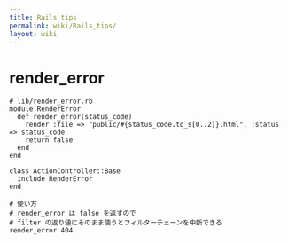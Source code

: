 ```yaml
---
title: Rails tips
permalink: wiki/Rails_tips/
layout: wiki
---
```


render\_error
=============

``` {.ruby}
# lib/render_error.rb
module RenderError
  def render_error(status_code)
    render :file => "public/#{status_code.to_s[0..2]}.html", :status => status_code
    return false
  end
end

class ActionController::Base
  include RenderError
end
```

``` {.ruby}
# 使い方
# render_error は false を返すので
# filter の返り値にそのまま使うとフィルターチェーンを中断できる
render_error 404
```
